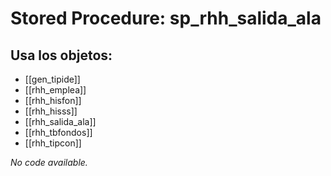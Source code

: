 # Stored Procedure: sp_rhh_salida_ala

## Usa los objetos:
- [[gen_tipide]]
- [[rhh_emplea]]
- [[rhh_hisfon]]
- [[rhh_hisss]]
- [[rhh_salida_ala]]
- [[rhh_tbfondos]]
- [[rhh_tipcon]]

*No code available.*

